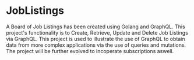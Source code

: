 # JobListings

A Board of Job Listings has been created using Golang and GraphQL. This project's functionality is to Create, Retrieve, Update and Delete Job Listings via GraphQL. This project is used to illustrate the use of GraphQL to obtain data from more complex applications via the use of queries and mutations. The project will be further evolved to incoperate subscriptions aswell. 
